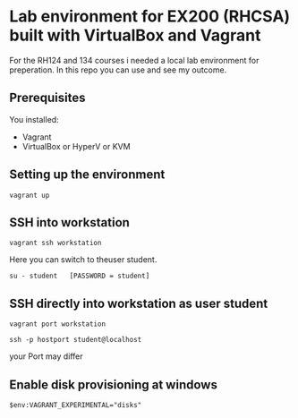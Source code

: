 # Lab environment for EX200 (RHCSA) built with VirtualBox and Vagrant
For the RH124 and 134 courses i needed a local lab environment for preperation. In this repo you can use and see my outcome.

## Prerequisites
You installed: 
- Vagrant
- VirtualBox or HyperV or KVM

## Setting up the environment
``` 
vagrant up
```

## SSH into workstation

```
vagrant ssh workstation
```
Here you can switch to theuser student. 

```
su - student   [PASSWORD = student]
```

## SSH directly into workstation as user student

``` 
vagrant port workstation

ssh -p hostport student@localhost 
``` 

your Port may differ

## Enable disk provisioning at windows

```
$env:VAGRANT_EXPERIMENTAL="disks"
```

